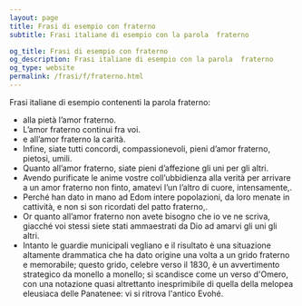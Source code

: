 ```yaml
---
layout: page
title: Frasi di esempio con fraterno 
subtitle: Frasi italiane di esempio con la parola  fraterno

og_title: Frasi di esempio con fraterno 
og_description: Frasi italiane di esempio con la parola  fraterno
og_type: website
permalink: /frasi/f/fraterno.html
---
```


Frasi italiane di esempio contenenti la parola fraterno:


- alla pietà l’amor fraterno.
- L’amor fraterno continui fra voi.
- e all’amor fraterno la carità.
- Infine, siate tutti concordi, compassionevoli, pieni d’amor fraterno, pietosi, umili.
- Quanto all’amor fraterno, siate pieni d’affezione gli uni per gli altri.
- Avendo purificate le anime vostre coll’ubbidienza alla verità per arrivare a un amor fraterno non finto, amatevi l’un l’altro di cuore, intensamente,.
- Perché han dato in mano ad Edom intere popolazioni, da loro menate in cattività, e non si son ricordati del patto fraterno,.
- Or quanto all’amor fraterno non avete bisogno che io ve ne scriva, giacché voi stessi siete stati ammaestrati da Dio ad amarvi gli uni gli altri.
- Intanto le guardie municipali vegliano e il risultato è una situazione altamente drammatica che ha dato origine una volta a un grido fraterno e memorabile; questo grido, celebre verso il 1830, è un avvertimento strategico da monello a monello; si scandisce come un verso d'Omero, con una notazione quasi altrettanto inesprimibile di quella della melopea eleusiaca delle Panatenee: vi si ritrova l'antico Evohé.
